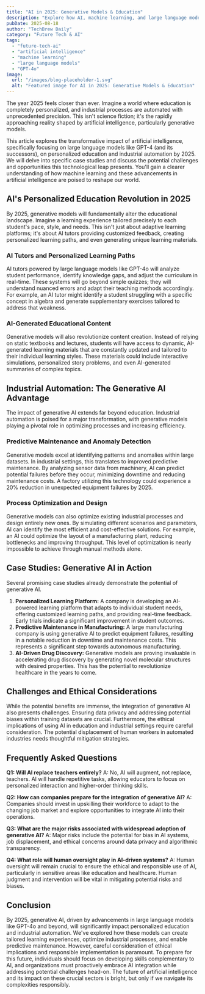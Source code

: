 ```yaml
---
title: "AI in 2025: Generative Models & Education"
description: "Explore how AI, machine learning, and large language models will revolutionize personalized education and industrial automation by 2025.  Discover real-world case studies and learn how to prepare for the future of AI. Read now!"
pubDate: 2025-08-18
author: "TechBrew Daily"
category: "Future Tech & AI"
tags:
  - "future-tech-ai"
  - "artificial intelligence"
  - "machine learning"
  - "large language models"
  - "GPT-4o"
image:
  url: "/images/blog-placeholder-1.svg"
  alt: "Featured image for AI in 2025: Generative Models & Education"
---
```


The year 2025 feels closer than ever.  Imagine a world where education is completely personalized, and industrial processes are automated with unprecedented precision.  This isn't science fiction; it's the rapidly approaching reality shaped by artificial intelligence, particularly generative models.

This article explores the transformative impact of artificial intelligence, specifically focusing on large language models like GPT-4 (and its successors), on personalized education and industrial automation by 2025. We will delve into specific case studies and discuss the potential challenges and opportunities this technological leap presents. You'll gain a clearer understanding of how machine learning and these advancements in artificial intelligence are poised to reshape our world.


## AI's Personalized Education Revolution in 2025

By 2025, generative models will fundamentally alter the educational landscape. Imagine a learning experience tailored precisely to each student's pace, style, and needs.  This isn't just about adaptive learning platforms; it's about AI tutors providing customized feedback, creating personalized learning paths, and even generating unique learning materials.

### AI Tutors and Personalized Learning Paths

AI tutors powered by large language models like GPT-4o will analyze student performance, identify knowledge gaps, and adjust the curriculum in real-time.  These systems will go beyond simple quizzes; they will understand nuanced errors and adapt their teaching methods accordingly.  For example, an AI tutor might identify a student struggling with a specific concept in algebra and generate supplementary exercises tailored to address that weakness.

### AI-Generated Educational Content

Generative models will also revolutionize content creation.  Instead of relying on static textbooks and lectures, students will have access to dynamic, AI-generated learning materials that are constantly updated and tailored to their individual learning styles. These materials could include interactive simulations, personalized story problems, and even AI-generated summaries of complex topics.


##  Industrial Automation: The Generative AI Advantage

The impact of generative AI extends far beyond education.  Industrial automation is poised for a major transformation, with generative models playing a pivotal role in optimizing processes and increasing efficiency.  

### Predictive Maintenance and Anomaly Detection

Generative models excel at identifying patterns and anomalies within large datasets. In industrial settings, this translates to improved predictive maintenance.  By analyzing sensor data from machinery, AI can predict potential failures before they occur, minimizing downtime and reducing maintenance costs. A factory utilizing this technology could experience a 20% reduction in unexpected equipment failures by 2025.

### Process Optimization and Design

Generative models can also optimize existing industrial processes and design entirely new ones.  By simulating different scenarios and parameters, AI can identify the most efficient and cost-effective solutions.  For example, an AI could optimize the layout of a manufacturing plant, reducing bottlenecks and improving throughput.  This level of optimization is nearly impossible to achieve through manual methods alone.


## Case Studies: Generative AI in Action

Several promising case studies already demonstrate the potential of generative AI.

1. **Personalized Learning Platform:** A company is developing an AI-powered learning platform that adapts to individual student needs, offering customized learning paths, and providing real-time feedback. Early trials indicate a significant improvement in student outcomes.
2. **Predictive Maintenance in Manufacturing:** A large manufacturing company is using generative AI to predict equipment failures, resulting in a notable reduction in downtime and maintenance costs. This represents a significant step towards autonomous manufacturing.
3. **AI-Driven Drug Discovery:**  Generative models are proving invaluable in accelerating drug discovery by generating novel molecular structures with desired properties. This has the potential to revolutionize healthcare in the years to come.


##  Challenges and Ethical Considerations

While the potential benefits are immense, the integration of generative AI also presents challenges.  Ensuring data privacy and addressing potential biases within training datasets are crucial.  Furthermore, the ethical implications of using AI in education and industrial settings require careful consideration. The potential displacement of human workers in automated industries needs thoughtful mitigation strategies.


## Frequently Asked Questions

**Q1: Will AI replace teachers entirely?**  A: No, AI will augment, not replace, teachers. AI will handle repetitive tasks, allowing educators to focus on personalized interaction and higher-order thinking skills.

**Q2: How can companies prepare for the integration of generative AI?** A: Companies should invest in upskilling their workforce to adapt to the changing job market and explore opportunities to integrate AI into their operations.

**Q3: What are the major risks associated with widespread adoption of generative AI?** A:  Major risks include the potential for bias in AI systems, job displacement, and ethical concerns around data privacy and algorithmic transparency.

**Q4:  What role will human oversight play in AI-driven systems?** A: Human oversight will remain crucial to ensure the ethical and responsible use of AI, particularly in sensitive areas like education and healthcare.  Human judgment and intervention will be vital in mitigating potential risks and biases.


## Conclusion

By 2025, generative AI, driven by advancements in large language models like GPT-4o and beyond, will significantly impact personalized education and industrial automation.  We've explored how these models can create tailored learning experiences, optimize industrial processes, and enable predictive maintenance.  However, careful consideration of ethical implications and responsible implementation is paramount.  To prepare for this future, individuals should focus on developing skills complementary to AI, and organizations must proactively embrace AI integration while addressing potential challenges head-on. The future of artificial intelligence and its impact on these crucial sectors is bright, but only if we navigate its complexities responsibly.